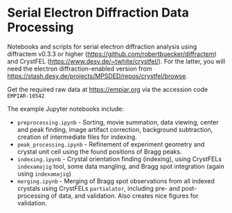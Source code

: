 # Serial Electron Diffraction Data Processing
Notebooks and scripts for serial electron diffraction analysis using diffractem v0.3.3 or higher (https://github.com/robertbuecker/diffractem) and CrystFEL (https://www.desy.de/~twhite/crystfel/). For the latter, you will need the electron diffraction-enabled version from https://stash.desy.de/projects/MPSDED/repos/crystfel/browse.

Get the required raw data at https://empiar.org via the accession code `EMPIAR-10542`

The example Jupyter notebooks include:
* `preprocessing.ipynb` - Sorting, movie summation, data viewing, center and peak finding, image artifact correction, background subtraction, creation of intermediate files for indexing.
* `peak_processing.ipynb` - Refinement of experiment geometry and crystal unit cell using the found positions of Bragg peaks.
* `indexing.ipynb` - Crystal orientation finding (indexing), using CrystFELs `indexamajig` tool, some data mangling, and Bragg spot integration (again using `indexamajig`)
* `merging.ipynb` - Merging of Bragg spot observations from all indexed crystals using CrystFELs `partialator`, including pre- and post-processing of data, and validation. Also creates nice figures for validation.
